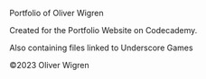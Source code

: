 Portfolio of Oliver Wigren

Created for the Portfolio Website on Codecademy.

Also containing files linked to Underscore Games

©2023 Oliver Wigren
